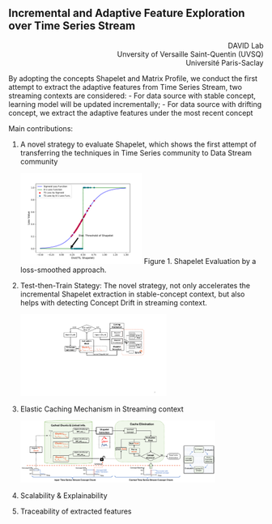 ## Incremental and Adaptive Feature Exploration over Time Series Stream
<p align="right">DAVID Lab <br/> Unversity of Versaille Saint-Quentin (UVSQ)<br/> Université Paris-Saclay</p>
By adopting the concepts Shapelet and Matrix Profile, we conduct the first attempt to extract the adaptive features from Time Series Stream, two streaming contexts are considered: 
- For data source with stable concept, learning model will be updated incrementally; 
- For data source with drifting concept, we extract the adaptive features under the most recent concept

Main contributions:

1. A novel strategy to evaluate Shapelet, which shows the first attempt of transferring the techniques in Time Series community to Data Stream community 

   <img src="Loss_Func_Plot.pdf" width="50%" height="50%" />  
   Figure 1. Shapelet Evaluation by a loss-smoothed  approach.

2. Test-then-Train Stategy: The novel strategy, not only accelerates the incremental Shapelet extraction in stable-concept context, but also helps with detecting Concept Drift in streaming context.

   <img src="ISETS_Structure_BN.pdf" width="60%" height="60%" />

3. Elastic Caching Mechanism in Streaming context

   <img src="Caching_mechanism_part.pdf" width="80%" height="80%" />

4. Scalability & Explainability 
5. Traceability of extracted features

